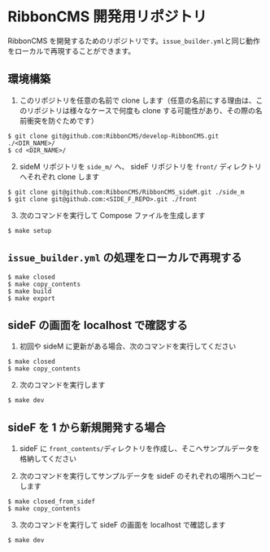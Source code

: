 # RibbonCMS 開発用リポジトリ

RibbonCMS を開発するためのリポジトリです。`issue_builder.yml`と同じ動作をローカルで再現することができます。

## 環境構築

1. このリポジトリを任意の名前で clone します（任意の名前にする理由は、このリポジトリは様々なケースで何度も clone する可能性があり、その際の名前衝突を防ぐためです）

```
$ git clone git@github.com:RibbonCMS/develop-RibbonCMS.git ./<DIR_NAME>/
$ cd <DIR_NAME>/
```

2. sideM リポジトリを `side_m/` へ、 sideF リポジトリを `front/` ディレクトリへそれぞれ clone します

```
$ git clone git@github.com:RibbonCMS/RibbonCMS_sideM.git ./side_m
$ git clone git@github.com:<SIDE_F_REPO>.git ./front
```

3. 次のコマンドを実行して Compose ファイルを生成します

```
$ make setup
```

## `issue_builder.yml` の処理をローカルで再現する

```
$ make closed
$ make copy_contents
$ make build
$ make export
```

## sideF の画面を localhost で確認する

1. 初回や sideM に更新がある場合、次のコマンドを実行してください

```
$ make closed
$ make copy_contents
```

2. 次のコマンドを実行します

```
$ make dev
```

## sideF を 1 から新規開発する場合

1. sideF に `front_contents/`ディレクトリを作成し、そこへサンプルデータを格納してください

2. 次のコマンドを実行してサンプルデータを sideF のそれぞれの場所へコピーします

```
$ make closed_from_sidef
$ make copy_contents
```

3. 次のコマンドを実行して sideF の画面を localhost で確認します

```
$ make dev
```
